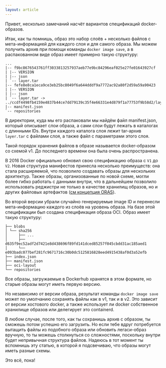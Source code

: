 ```yaml
---
layout: article
---
```

Привет, несколько замечаний насчёт вариантов спецификаций docker-образов.

Итак, как ты помнишь, образ это набор слоёв + несколько файлов с мета-информацией для каждого слоя и для самого образа. Мы можем получить архив при помощи команды `docker image save`, а в распакованном виде образ имеет примерно такую структуру:

```
...
|-- f9bc8676543761ff3033813257937aeb77e9bc84296eaf025e27fe01643927cf
| |-- VERSION
| |-- json
| `-- layer.tar
|-- fefe8e8ca1eca9ce3eb25bc8049f6a644dddf9a7772ac92a80f2d59a59a90423
| |-- VERSION
| |-- json
| `-- layer.tar -> ../ccdf4498fb4159e4837b44ce7dd79139c35f4e66331e4d879f1a77753f9b58d2/layer.tar
|-- manifest.json
`-- repositories
```

В директории, куда мы его распаковали мы найдём файл manifest.json, который описывает слои образа, а сами слои будут лежать в каталогах с длинными IDs. Внутри каждого каталога слоя лежит tar-архив `layer.tar` с файлами слоя, а также файл с параметрами этого слоя.

Такой порядок хранения файлов в образе называется docker-образом со схемой v1. До последнего времени она была очень распространена.

В 2016 Docker официально обновил свою спецификацию образа с `V1` до `V2`. Новая структура манифестов принесла несколько преимуществ: она стала расширяемой, что позволило создавать образы для нескольких архитектур. Также образы, организованные по новой схеме, могли более гибко работать с данными внутри, что в дальнейшем позволило использовать реджистри не только в качестве хранилищ образов, но и других файловых артефактов ([см концепция ORAS](https://oras.land/)).

Во второй версии убрали случайно генерируемые image ID и перенесли мета-информацию каждого из слоёв на уровень образа. На базе этой спецификации был создана спецификация образа OCI. Образ имеет такую структуру:

```
├── blobs
│ └── sha256
│     ├── ...
│     ├── d635f9ec52adf2d7421e8d438696f89fd141dced85257f045cbdd31ac185aed1
│     └── e093badc077bef281fc9671716c30b0dc5125816828eed4915438af0d3a52efb
├── index.json
├── manifest.json
├── oci-layout
└── repositories
```

Все образы, загружаемые в Dockerhub хранятся в этом формате, но старые образы могут иметь первую версию.

Но независимо от версии образа, результат команды `docker image save` может по умолчанию сохранять файлы как в v1, так и в v2. Это зависит от версии хостового docker, а также использует ли docker собственное хранилище образов или делегирует это containerd. 

В любом случае, после того, как ты сохранишь архив с образом, ты сможешь потом успешно его загрузить. Но если тебе вдруг потребуется вытащить файлы из подобного образа или обновить легаси-образ вручную, то ты можешь столкнуться со сложностями, поскольку внутри будет непривычная структура файлов. Надеюсь в тот момент ты вспомнишь эту статью, в которой я подсвечиваю, что образы могут иметь разные схемы.

Это всё, пока!
